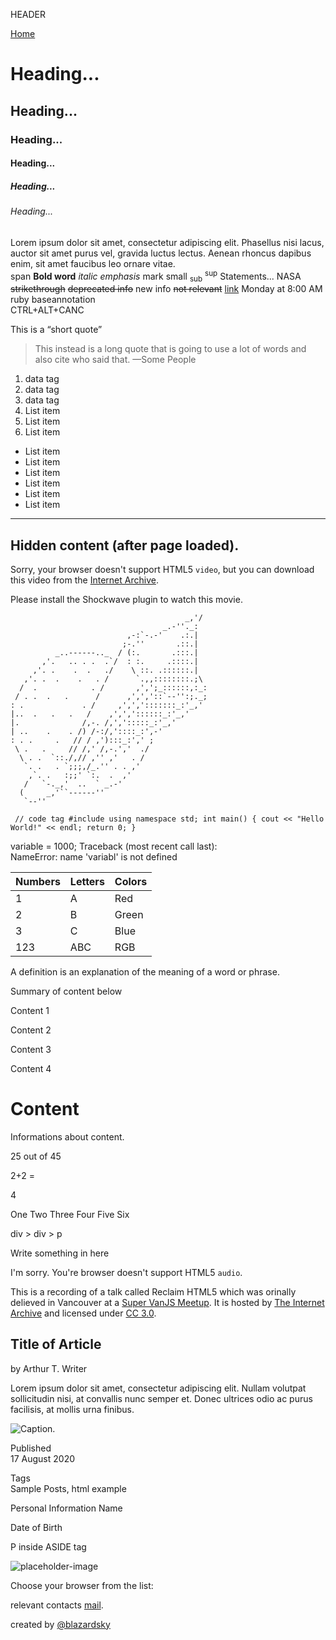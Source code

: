 HEADER

[Home](#)

# Heading...

## Heading...

### Heading...

#### Heading...

##### Heading...

###### Heading...

Lorem ipsum dolor sit amet, consectetur adipiscing elit. Phasellus nisi lacus, auctor sit amet purus vel, gravida luctus lectus. Aenean rhoncus dapibus enim, sit amet faucibus leo ornare vitae.  
span **Bold word** _italic_ _emphasis_ mark <span class="small">small</span> <sub>sub</sub> <sup>sup</sup> <span class="underline">Statements...</span> NASA <s>strikethrough</s> <s>deprecated info</s> <span class="underline">new info</span> <s>not relevant</s> [link](#link) Monday at 8:00 AM ruby baseannotation  
CTRL+ALT+CANC

This is a “short quote”

> This instead is a long quote that is going to use a lot of words and also cite who said that. —Some People

1.  data tag
2.  data tag
3.  data tag
4.  List item
5.  List item
6.  List item

- List item
- List item
- List item
- List item
- List item
- List item

---

## Hidden content (after page loaded).

Sorry, your browser doesn't support HTML5 `video`, but you can download this video from the [Internet Archive](https://archive.org/details/Popeye_forPresident).

Please install the Shockwave plugin to watch this movie.

                                           _,'/
                                      _.-''._:
                              ,-:`-.-'    .:.|
                             ;-.''       .::.|
              _..------.._  / (:.       .:::.|
           ,'.   .. . .  .`/  : :.     .::::.|
         ,'. .    .  .   ./    \ ::. .::::::.|
       ,'. .  .    .   . /      `.,,::::::::.;\
      /  .            . /       ,',';_::::::,:_:
     / . .  .   .      /      ,',','::`--'':;._;
    : .             . /     ,',',':::::::_:'_,'
    |..  .   .   .   /    ,',','::::::_:'_,'
    |.              /,-. /,',':::::_:'_,'
    | ..    .    . /) /-:/,'::::_:',-'
    : . .     .   // / ,'):::_:',' ;
     \ .   .     // /,' /,-.','  ./
      \ . .  `::./,// ,'' ,'   . /
       `. .   . `;;;,/_.'' . . ,'
        ,`. .   :;;' `:.  .  ,'
       /   `-._,'  ..  ` _.-'
      (     _,'``------''
       `--''



` // code tag #include using namespace std; int main() { cout << "Hello World!" << endl; return 0; }`

variable = 1000; Traceback (most recent call last):  
NameError: name 'variabl' is not defined

<table><thead><tr class="header"><th>Numbers</th><th>Letters</th><th>Colors</th></tr></thead><tbody><tr class="odd"><td>1</td><td>A</td><td>Red</td></tr><tr class="even"><td>2</td><td>B</td><td>Green</td></tr><tr class="odd"><td>3</td><td>C</td><td>Blue</td></tr><tr class="even"><td>123</td><td>ABC</td><td>RGB</td></tr></tbody></table>

A definition is an explanation of the meaning of a word or phrase.

Summary of content below

Content 1

Content 2

Content 3

Content 4

# Content

Informations about content.

25 out of 45

2+2 =

4

One Two Three Four Five Six

div &gt; div &gt; p

Write something in here

I'm sorry. You're browser doesn't support HTML5 `audio`.

This is a recording of a talk called Reclaim HTML5 which was orinally delieved in Vancouver at a [Super VanJS Meetup](http://www.meetup.com/vancouver-javascript-developers/). It is hosted by [The Internet Archive](https://archive.org/details/ReclaimHtml5) and licensed under [CC 3.0](http://creativecommons.org/licenses/by/3.0/legalcode).

## Title of Article

by Arthur T. Writer

Lorem ipsum dolor sit amet, consectetur adipiscing elit. Nullam volutpat sollicitudin nisi, at convallis nunc semper et. Donec ultrices odio ac purus facilisis, at mollis urna finibus.

![Caption.](https://placehold.it/600x300)

Published  
17 August 2020

Tags  
Sample Posts, html example

Personal Information Name

Date of Birth

P inside ASIDE tag

![placeholder-image](https://placehold.it/100x100)

Choose your browser from the list:

relevant contacts [mail](mailto:mail@example.com).

created by [@blazardsky](https://blazardsky.space)
